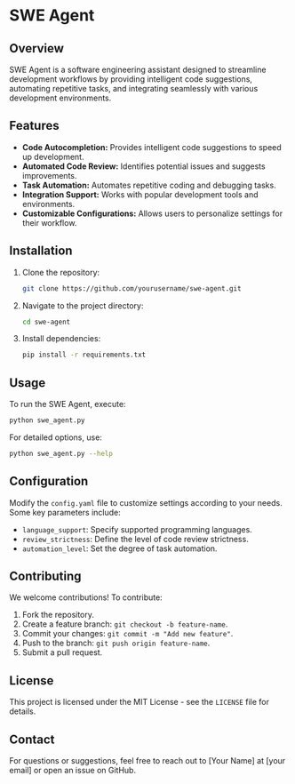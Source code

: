 # SWE Agent

## Overview

SWE Agent is a software engineering assistant designed to streamline development workflows by providing intelligent code suggestions, automating repetitive tasks, and integrating seamlessly with various development environments.

## Features

- **Code Autocompletion:** Provides intelligent code suggestions to speed up development.
- **Automated Code Review:** Identifies potential issues and suggests improvements.
- **Task Automation:** Automates repetitive coding and debugging tasks.
- **Integration Support:** Works with popular development tools and environments.
- **Customizable Configurations:** Allows users to personalize settings for their workflow.

## Installation

1. Clone the repository:
   ```bash
   git clone https://github.com/yourusername/swe-agent.git
   ```
2. Navigate to the project directory:
   ```bash
   cd swe-agent
   ```
3. Install dependencies:
   ```bash
   pip install -r requirements.txt
   ```

## Usage

To run the SWE Agent, execute:

```bash
python swe_agent.py
```

For detailed options, use:

```bash
python swe_agent.py --help
```

## Configuration

Modify the `config.yaml` file to customize settings according to your needs. Some key parameters include:

- `language_support`: Specify supported programming languages.
- `review_strictness`: Define the level of code review strictness.
- `automation_level`: Set the degree of task automation.

## Contributing

We welcome contributions! To contribute:

1. Fork the repository.
2. Create a feature branch: `git checkout -b feature-name`.
3. Commit your changes: `git commit -m "Add new feature"`.
4. Push to the branch: `git push origin feature-name`.
5. Submit a pull request.

## License

This project is licensed under the MIT License - see the `LICENSE` file for details.

## Contact

For questions or suggestions, feel free to reach out to [Your Name] at [your email] or open an issue on GitHub.

